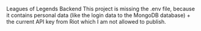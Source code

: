 Leagues of Legends Backend
This project is missing the .env file, because it contains personal data (like the login data to the MongoDB database) + the current API key from Riot which I am not allowed to publish.
